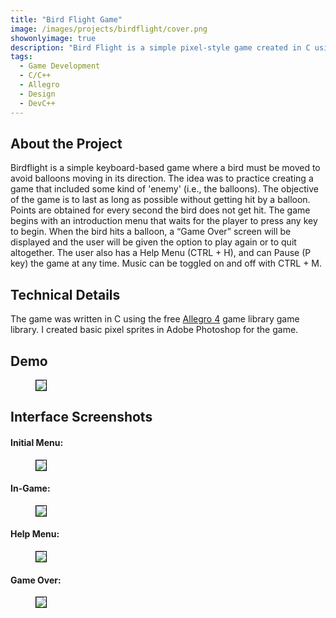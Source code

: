 ```yaml
---
title: "Bird Flight Game"
image: /images/projects/birdflight/cover.png
showonlyimage: true
description: "Bird Flight is a simple pixel-style game created in C using the Allegro game library."
tags:
  - Game Development
  - C/C++
  - Allegro
  - Design
  - DevC++
---
```

## About the Project
Birdflight is a simple keyboard-based game where a bird must be moved to avoid balloons moving in its direction. The idea was to practice creating a game that included some kind of 'enemy' (i.e., the balloons). The objective of the game is to last as long as possible without getting hit by a balloon. Points are obtained for every second the bird does not get hit. The game begins with an introduction menu that waits for the player to press any key to begin. When the bird hits a balloon, a “Game Over” screen will be displayed and the user will be given the option to play again or to quit altogether. The user also has a Help Menu (CTRL + H), and can Pause (P key) the game at any time. Music can be toggled on and off with CTRL + M. 

## Technical Details
The game was written in C using the free <a href="https://liballeg.org/">Allegro 4</a> game library game library. I created basic pixel sprites in Adobe Photoshop for the game. 

## Demo
<figure class="image is-635x476">
<img style="border:1px solid black" src="/images/projects/birdflight/gameplay.gif">
</figure>


## Interface Screenshots

#### Initial Menu:
<figure class="image is-635x476">
<img style="border:1px solid black" src="/images/projects/birdflight/main1.png">
</figure>
  
#### In-Game:
<figure class="image is-635x476">
<img style="border:1px solid black" src="/images/projects/birdflight/main3.png">
</figure>

#### Help Menu:
<figure class="image is-635x476">
<img style="border:1px solid black" src="/images/projects/birdflight/main2.png">
</figure>

#### Game Over:
<figure class="image is-635x476">
<img style="border:1px solid black" src="/images/projects/birdflight/main4.png">
</figure>